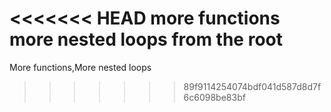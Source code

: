 <<<<<<< HEAD
more functions more nested loops from the root
=======
More functions,More nested loops
>>>>>>> 89f9114254074bdf041d587d8d7f6c6098be83bf

